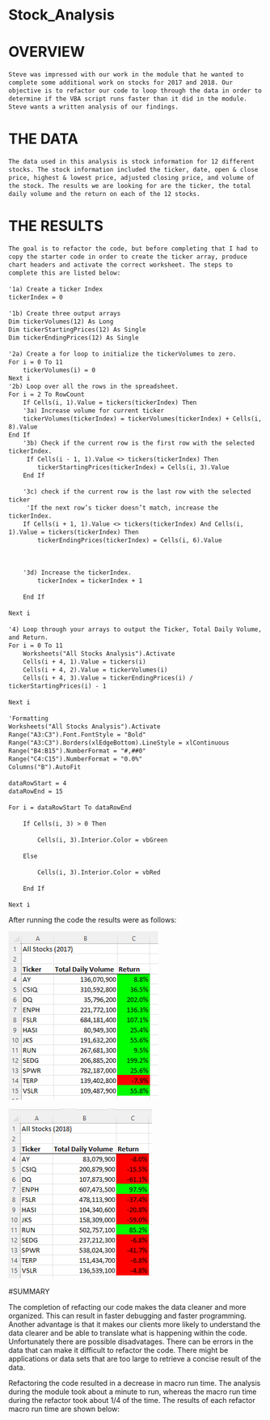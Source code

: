 # Stock_Analysis

# OVERVIEW

	Steve was impressed with our work in the module that he wanted to complete some additional work on stocks for 2017 and 2018. Our objective is to refactor our code to loop through the data in order to determine if the VBA script runs faster than it did in the module. Steve wants a written analysis of our findings.

# THE DATA

	The data used in this analysis is stock information for 12 different stocks. The stock information included the ticker, date, open & close price, highest & lowest price, adjusted closing price, and volume of the stock. The results we are looking for are the ticker, the total daily volume and the return on each of the 12 stocks.

# THE RESULTS

	The goal is to refactor the code, but before completing that I had to copy the starter code in order to create the ticker array, produce chart headers and activate the correct worksheet. The steps to complete this are listed below:

    '1a) Create a ticker Index
    tickerIndex = 0

    '1b) Create three output arrays
    Dim tickerVolumes(12) As Long
    Dim tickerStartingPrices(12) As Single
    Dim tickerEndingPrices(12) As Single
     
    '2a) Create a for loop to initialize the tickerVolumes to zero.
    For i = 0 To 11
        tickerVolumes(i) = 0
    Next i
    '2b) Loop over all the rows in the spreadsheet.
    For i = 2 To RowCount
        If Cells(i, 1).Value = tickers(tickerIndex) Then
        '3a) Increase volume for current ticker
        tickerVolumes(tickerIndex) = tickerVolumes(tickerIndex) + Cells(i, 8).Value
    End If
        '3b) Check if the current row is the first row with the selected tickerIndex.
         If Cells(i - 1, 1).Value <> tickers(tickerIndex) Then
            tickerStartingPrices(tickerIndex) = Cells(i, 3).Value
        End If
        
        '3c) check if the current row is the last row with the selected ticker
         'If the next row’s ticker doesn’t match, increase the tickerIndex.
        If Cells(i + 1, 1).Value <> tickers(tickerIndex) And Cells(i, 1).Value = tickers(tickerIndex) Then
            tickerEndingPrices(tickerIndex) = Cells(i, 6).Value
            
            

        '3d) Increase the tickerIndex.
            tickerIndex = tickerIndex + 1
            
        End If
    
    Next i
    
    '4) Loop through your arrays to output the Ticker, Total Daily Volume, and Return.
    For i = 0 To 11
        Worksheets("All Stocks Analysis").Activate
        Cells(i + 4, 1).Value = tickers(i)
        Cells(i + 4, 2).Value = tickerVolumes(i)
        Cells(i + 4, 3).Value = tickerEndingPrices(i) / tickerStartingPrices(i) - 1
        
    Next i
    
    'Formatting
    Worksheets("All Stocks Analysis").Activate
    Range("A3:C3").Font.FontStyle = "Bold"
    Range("A3:C3").Borders(xlEdgeBottom).LineStyle = xlContinuous
    Range("B4:B15").NumberFormat = "#,##0"
    Range("C4:C15").NumberFormat = "0.0%"
    Columns("B").AutoFit

    dataRowStart = 4
    dataRowEnd = 15

    For i = dataRowStart To dataRowEnd
        
        If Cells(i, 3) > 0 Then
            
            Cells(i, 3).Interior.Color = vbGreen
            
        Else
        
            Cells(i, 3).Interior.Color = vbRed
            
        End If
        
    Next i

After running the code the results were as follows:

![alt text](Resources/VBA_Challenge_2017.png)

![alt text](Resources/VBA_Challenge_2018.png)



#SUMMARY

The completion of refacting our code makes the data cleaner and more organized. This can result in faster debugging and faster programming. Another advantage is that it makes our clients more likely to understand the data clearer and be able to translate what is happening within the code. Unfortunately there are possible disadvatages. There can be errors in the data that can make it difficult to refactor the code. There might be applications or data sets that are too large to retrieve a concise result of the data.

Refactoring the code resulted in a decrease in macro run time. The analysis during the module took about a minute to run, whereas the macro run time during the refactor took about 1/4 of the time. The results of each refactor macro run time are shown below: